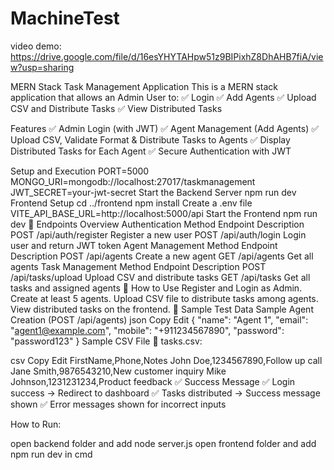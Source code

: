 # MachineTest

video demo: https://drive.google.com/file/d/16esYHYTAHpw51z9BIPixhZ8DhAHB7fiA/view?usp=sharing

MERN Stack Task Management Application
This is a MERN stack application that allows an Admin User to:
✅ Login
✅ Add Agents
✅ Upload CSV and Distribute Tasks
✅ View Distributed Tasks

Features
✅ Admin Login (with JWT)
✅ Agent Management (Add Agents)
✅ Upload CSV, Validate Format & Distribute Tasks to Agents
✅ Display Distributed Tasks for Each Agent
✅ Secure Authentication with JWT

Setup and Execution
PORT=5000
MONGO_URI=mongodb://localhost:27017/taskmanagement
JWT_SECRET=your-jwt-secret
Start the Backend Server
npm run dev
Frontend Setup
cd ../frontend
npm install
Create a .env file
VITE_API_BASE_URL=http://localhost:5000/api
Start the Frontend
npm run dev
📌 Endpoints Overview
Authentication
Method Endpoint Description
POST /api/auth/register Register a new user
POST /api/auth/login Login user and return JWT token
Agent Management
Method Endpoint Description
POST /api/agents Create a new agent
GET /api/agents Get all agents
Task Management
Method Endpoint Description
POST /api/tasks/upload Upload CSV and distribute tasks
GET /api/tasks Get all tasks and assigned agents
🌟 How to Use
Register and Login as Admin.
Create at least 5 agents.
Upload CSV file to distribute tasks among agents.
View distributed tasks on the frontend.
🚦 Sample Test Data
Sample Agent Creation (POST /api/agents)
json
Copy
Edit
{
"name": "Agent 1",
"email": "agent1@example.com",
"mobile": "+911234567890",
"password": "password123"
}
Sample CSV File
📄 tasks.csv:

csv
Copy
Edit
FirstName,Phone,Notes
John Doe,1234567890,Follow up call
Jane Smith,9876543210,New customer inquiry
Mike Johnson,1231231234,Product feedback
✅ Success Message
✅ Login success → Redirect to dashboard
✅ Tasks distributed → Success message shown
✅ Error messages shown for incorrect inputs

How to Run:

open backend folder and add node server.js
open frontend folder and add npm run dev in cmd
